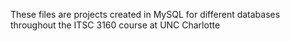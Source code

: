 These files are projects created in MySQL for different databases throughout the ITSC 3160 course at UNC Charlotte
